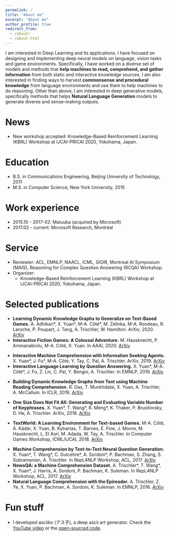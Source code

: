 ```yaml
---
permalink: /
title: "About me"
excerpt: "About me"
author_profile: true
redirect_from: 
  - /about/
  - /about.html
---
```

I am interested in Deep Learning and its applications. I have focused on designing and implementing deep neural models on language, vision tasks and game environments. Specifically, I have worked on a diverse set of models and methods that **help machines to read, comprehend, and gather information** from both static and interactive knowledge sources. I am also interested in finding ways to harvest **commonsense and procedural knowledge** from language environments and use them to help machines to do reasoning. Other than above, I am interested in deep generative models, specifically methods that helps **Natural Language Generation** models to generate diverse and sense-making outputs.

News
======
* New workshop accepted: Knowledge-Based Reinforcement Learning (KBRL) Workshop at IJCAI-PRICAI 2020, Yokohama, Japan.

Education
======
* B.S. in Communications Engineering, Beijing University of Technology, 2011
* M.S. in Computer Science, New York University, 2015

Work experience
======
* 2015.10 - 2017-02: Maluuba (acquired by Microsoft)
* 2017.02 - current: Microsoft Research, Montréal

Service
======
* Reviewier: ACL, EMNLP, NAACL, ICML, SIGIR, Montreal AI Symposium (MAIS), Reasoning for Complex Question Answering (RCQA) Workshop.
* Organizer: 
  * Knowledge-Based Reinforcement Learning (KBRL) Workshop at IJCAI-PRICAI 2020, Yokohama, Japan.

Selected publications
======
* **Learning Dynamic Knowledge Graphs to Generalize on Text-Based Games.** A. Adhikari\*, X. Yuan\*, M-A. Côté\*, M. Zelinka, M-A. Rondeau, R. Laroche, P. Poupart, J. Tang, A. Trischler, W. Hamilton. ArXiv, 2020. [ArXiv](https://arxiv.org/)
* **Interactive Fiction Games: A Colossal Adventure.** M. Hausknecht, P. Ammanabrolu, M-A. Côté, X. Yuan. In AAAI, 2020. [ArXiv](https://arxiv.org/abs/1909.05398)
<!-- * Building Dynamic Knowledge Graphs from Text-based Games. M. Zelinka*, X. Yuan*, M-A. Côté*, R. Laroche, A. Trischler. In Graph Representation Learning Workshop, NeurIPS, 2019. -->
* **Interactive Machine Comprehension with Information Seeking Agents.** X. Yuan\*, J. Fu\*, M-A. Côté, Y. Tay, C. Pal, A. Trischler. ArXiv, 2019. [ArXiv](https://arxiv.org/abs/1908.10449)
* **Interactive Language Learning by Question Answering.** X. Yuan\*, M-A. Côté\*, J. Fu, Z. Lin, C. Pal, Y. Bengio, A. Trischler. In EMNLP, 2019. [ArXiv](https://arxiv.org/abs/1908.10909)
<!-- * Does Order Matter? An Empirical Study on Generating Multiple Keyphrases as a Sequence. R. Meng, XIngdi Yuan, T. Wang, Peter Brusilovsky, A. Trischler, Daqing He. ArXiv, 2019. -->
<!-- * Simple and Effective Curriculum Pointer-Generator Networks for Reading Comprehension over Long Narratives. Y. Tay, Shuohang Wang, Luu Anh Tuan, J. Fu, Minh C Phan, X. Yuan, Jinfeng Rao, Siu Cheung Hui, Aston Zhang. In ACL, 2019. -->
* **Building Dynamic Knowledge Graphs from Text using Machine Reading Comprehension.** R. Das, T. Munkhdalai, X. Yuan, A. Trischler, A. McCallum. In ICLR, 2019. [ArXiv](https://arxiv.org/abs/1810.05682)
<!-- * Towards Solving Text-based Games by Producing Adaptive Action Spaces. Ruo Yu Tao, M-A. Côté, X. Yuan, Layla El Asri. In Wordplay: Reinforcement and Language Learning in Text-based Games Workshop, NeurIPS, 2018. -->
* **One Size Does Not Fit All: Generating and Evaluating Variable Number of Keyphrases.** X. Yuan\*, T. Wang\*, R. Meng\*, K. Thaker, P. Brusilovsky, D. He, A. Trischler. ArXiv, 2018. [ArXiv](https://arxiv.org/abs/1810.05241)
<!-- * Counting to Explore and Generalize in Text-based Games. X. Yuan*, M-A. Côté*, A. Sordoni, R. Laroche, Remi Tachet des Combes, M. Hausknecht, A. Trischler. In European Workshop on Reinforcement Learning (EWRL), 2018. -->
* **TextWorld: A Learning Environment for Text-based Games.** M-A. Côté, Á. Kádár, X. Yuan, B. Kybartas, T. Barnes, E. Fine, J. Moore, M. Hausknecht, L. El Asri, M. Adada, W. Tay, A. Trischler. In Computer Games Workshop, ICML/IJCAI, 2018. [ArXiv](https://arxiv.org/abs/1806.11532)
<!-- * Rapid Adaptation with Conditionally Shifted Neurons. T. Munkhdalai, X. Yuan, Soroush Mehri, A. Trischler. In ICML, 2018. -->
<!-- * Neural Models for Key Phrase Detection and Question Generation. Sandeep Subramanian, T. Wang, X. Yuan, S. Zhang, A. Trischler, Y. Bengio. In Workshop on Machine Reading for Question Answering, ACL, 2018. -->
<!-- * A Joint Model for Question Answering and Question Generation. T. Wang*, X. Yuan*, A. Trischler. In Workshop on Learning to Generate Natural Language, ICML, 2017. -->
* **Machine Comprehension by Text-to-Text Neural Question Generation.** X. Yuan\*, T. Wang\*, C. Gulcehre\*, A. Sordoni\*, P. Bachman, S. Zhang, S. Subramanian, A. Trischler. In RepL4NLP Workshop, ACL, 2017. [ArXiv](https://arxiv.org/abs/1705.02012)
* **NewsQA: a Machine Comprehension Dataset.** A. Trischler\*, T. Wang\*, X. Yuan\*, J. Harris, A. Sordoni, P. Bachman, K. Suleman. In RepL4NLP Workshop, ACL, 2017. [ArXiv](https://arxiv.org/abs/1611.09830)
* **Natural Language Comprehension with the Epireader.** A. Trischler, Z. Ye, X. Yuan, P. Bachman, A. Sordoni, K. Suleman. In EMNLP, 2016. [ArXiv](https://arxiv.org/abs/1606.02270)
<!-- * A Parallel- Hierarchical Model for Machine Comprehension on Sparse Data. A. Trischler*, Zheng Ye*, X. Yuan, Jing He, Philip Bachman, and Kaheer Suleman. In ACL, 2016. -->

Fun stuff
=====
* I developed asciiko (アス子), a deep ascii art generator. Check the [YouTube video](https://www.youtube.com/watch?v=_pJyuo-ivR4) or the [open-sourced code](https://github.com/xingdi-eric-yuan/asciiko).